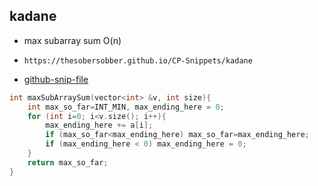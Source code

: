
## kadane

- max subarray sum O(n)
- ```
  https://thesobersobber.github.io/CP-Snippets/kadane
  ```
- [github-snip-file](https://github.com/theSoberSobber/CP-Snippets/blob/main/snippets.json#L654)

```cpp
int maxSubArraySum(vector<int> &v, int size){
    int max_so_far=INT_MIN, max_ending_here = 0;
    for (int i=0; i<v.size(); i++){
        max_ending_here += a[i];
        if (max_so_far<max_ending_here) max_so_far=max_ending_here;
        if (max_ending_here < 0) max_ending_here = 0;
    }
    return max_so_far;
}

```
